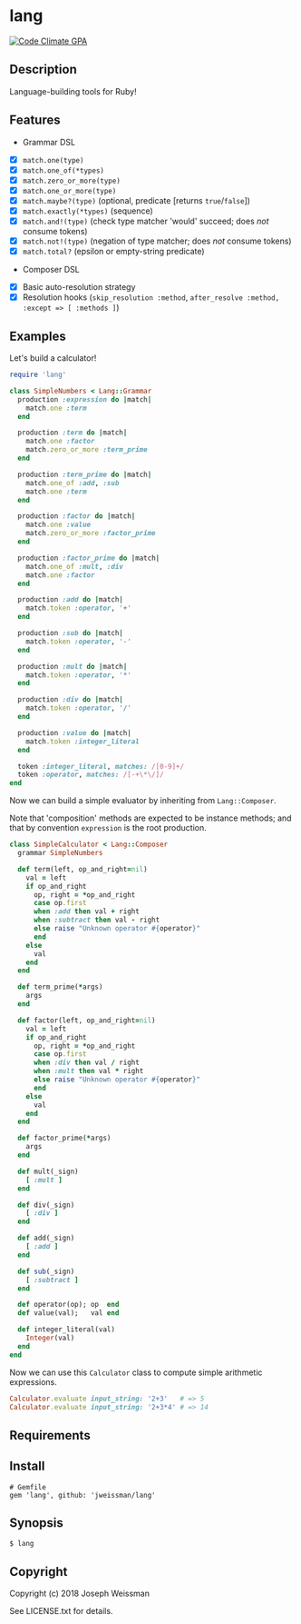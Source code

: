 # lang
[![Code Climate GPA](https://codeclimate.com/github/jweissman/lang/badges/gpa.svg)](https://codeclimate.com/github/jweissman/lang)

## Description

Language-building tools for Ruby!

## Features

 - Grammar DSL
 - [x] `match.one(type)`
 - [x] `match.one_of(*types)`
 - [x] `match.zero_or_more(type)`
 - [x] `match.one_or_more(type)`
 - [x] `match.maybe?(type)` (optional, predicate [returns `true`/`false`])
 - [x] `match.exactly(*types)` (sequence)
 - [x] `match.and!(type)` (check type matcher 'would' succeed; does _not_ consume tokens)
 - [x] `match.not!(type)` (negation of type matcher; does _not_ consume tokens)
 - [x] `match.total?` (epsilon or empty-string predicate)
 - Composer DSL
 - [x] Basic auto-resolution strategy
 - [x] Resolution hooks (`skip_resolution :method`, `after_resolve :method, :except => [ :methods ]`)

## Examples

Let's build a calculator!

```ruby
require 'lang'

class SimpleNumbers < Lang::Grammar
  production :expression do |match|
    match.one :term
  end

  production :term do |match|
    match.one :factor
    match.zero_or_more :term_prime
  end

  production :term_prime do |match|
    match.one_of :add, :sub
    match.one :term
  end

  production :factor do |match|
    match.one :value
    match.zero_or_more :factor_prime
  end

  production :factor_prime do |match|
    match.one_of :mult, :div
    match.one :factor
  end

  production :add do |match|
    match.token :operator, '+'
  end

  production :sub do |match|
    match.token :operator, '-'
  end

  production :mult do |match|
    match.token :operator, '*'
  end

  production :div do |match|
    match.token :operator, '/'
  end

  production :value do |match|
    match.token :integer_literal
  end

  token :integer_literal, matches: /[0-9]+/
  token :operator, matches: /[-+\*\/]/
end
```

Now we can build a simple evaluator by inheriting from `Lang::Composer`.

Note that 'composition' methods are expected to be instance methods; and that by convention `expression` is the root production.

```ruby
class SimpleCalculator < Lang::Composer
  grammar SimpleNumbers

  def term(left, op_and_right=nil)
    val = left
    if op_and_right
      op, right = *op_and_right
      case op.first
      when :add then val + right
      when :subtract then val - right
      else raise "Unknown operator #{operator}"
      end
    else
      val
    end
  end

  def term_prime(*args)
    args
  end

  def factor(left, op_and_right=nil)
    val = left
    if op_and_right
      op, right = *op_and_right
      case op.first
      when :div then val / right
      when :mult then val * right
      else raise "Unknown operator #{operator}"
      end
    else
      val
    end
  end

  def factor_prime(*args)
    args
  end

  def mult(_sign)
    [ :mult ]
  end

  def div(_sign)
    [ :div ]
  end

  def add(_sign)
    [ :add ]
  end

  def sub(_sign)
    [ :subtract ]
  end

  def operator(op); op  end
  def value(val);   val end

  def integer_literal(val)
    Integer(val)
  end
end
```

Now we can use this `Calculator` class to compute simple arithmetic expressions.

```ruby
Calculator.evaluate input_string: '2+3'   # => 5
Calculator.evaluate input_string: '2+3*4' # => 14
```

## Requirements



## Install

    # Gemfile
    gem 'lang', github: 'jweissman/lang'

## Synopsis

    $ lang

## Copyright

Copyright (c) 2018 Joseph Weissman

See LICENSE.txt for details.
